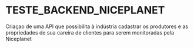 # TESTE_BACKEND_NICEPLANET
Criaçao de uma API que possibilita à indústria cadastrar os produtores e as propriedades de sua careira de clientes para serem monitoradas pela Niceplanet
